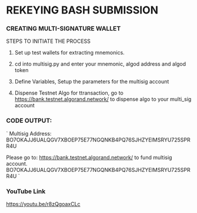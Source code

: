 # REKEYING BASH SUBMISSION

### CREATING MULTI-SIGNATURE WALLET

STEPS TO INITIATE THE PROCESS

1. Set up test wallets for extracting mnemonics.

2. cd into multisig.py and enter your mnemonic, algod address and algod token

3. Define Variables, Setup the parameters for the multisig account

4. Dispense Testnet Algo for ttransaction, go to https://bank.testnet.algorand.network/ to dispense algo to your multi_sig account



### CODE OUTPUT: 
`
Multisig Address:  BO7OKAJJ6UALQGV7XBOEP75E77NGQNKB4PQ76SJHZYEIMSRYU725SPRR4U

Please go to: https://bank.testnet.algorand.network/ to fund multisig account. BO7OKAJJ6UALQGV7XBOEP75E77NGQNKB4PQ76SJHZYEIMSRYU725SPRR4U `


### YouTube Link

https://youtu.be/r8zQgoaxCLc


